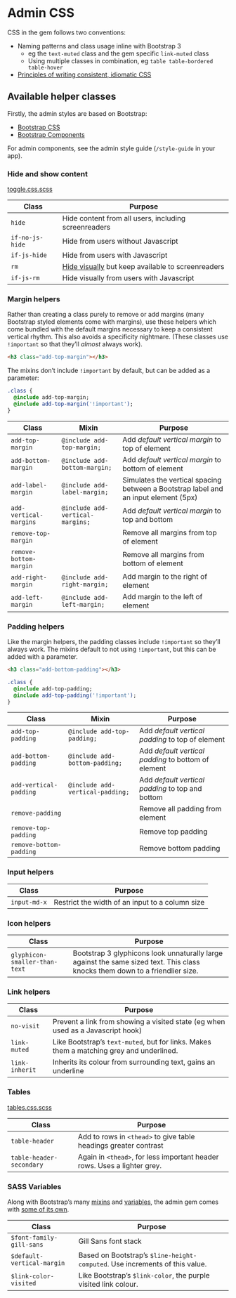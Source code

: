 # Admin CSS

CSS in the gem follows two conventions:
* Naming patterns and class usage inline with Bootstrap 3
  * eg the `text-muted` class and the gem specific `link-muted` class
  * Using multiple classes in combination, eg `table table-bordered table-hover`
* [Principles of writing consistent, idiomatic CSS](https://github.com/necolas/idiomatic-css)

## Available helper classes

Firstly, the admin styles are based on Bootstrap:
* [Bootstrap CSS](http://getbootstrap.com/css/)
* [Bootstrap Components](http://getbootstrap.com/components/)

For admin components, see the admin style guide (`/style-guide` in your app).

### Hide and show content
[toggle.css.scss](app/assets/stylesheets/govuk_admin_template/_toggles.css.scss)

Class   | Purpose
------  |--------
`hide` | Hide content from all users, including screenreaders
`if-no-js-hide` | Hide from users without Javascript
`if-js-hide` | Hide from users with Javascript
`rm` | [Hide visually](http://snook.ca/archives/html_and_css/hiding-content-for-accessibility) but keep available to screenreaders
`if-js-rm` | Hide visually from users with Javascript

### Margin helpers

Rather than creating a class purely to remove or add margins (many Bootstrap styled elements come with margins), use these helpers which come bundled with the default margins necessary to keep a consistent vertical rhythm. This also avoids a specificity nightmare. (These classes use `!important` so that they’ll _almost_ always work).

```html
<h3 class="add-top-margin"></h3>
```

The mixins don’t include `!important` by default, but can be added as a parameter:

```sass
.class {
  @include add-top-margin;
  @include add-top-margin('!important');
}
```

Class   | Mixin | Purpose
------  | ----- | --------
`add-top-margin` | `@include add-top-margin;` | Add _default vertical margin_ to top of element
`add-bottom-margin` | `@include add-bottom-margin;` |  Add _default vertical margin_ to bottom of element
`add-label-margin` | `@include add-label-margin;` | Simulates the vertical spacing between a Bootstrap label and an input element (5px)
`add-vertical-margins` | `@include add-vertical-margins;` | Add _default vertical margin_ to top and bottom
`remove-top-margin` || Remove all margins from top of element
`remove-bottom-margin` || Remove all margins from bottom of element
`add-right-margin` | `@include add-right-margin;` | Add margin to the right of element
`add-left-margin` | `@include add-left-margin;` | Add margin to the left of element

### Padding helpers

Like the margin helpers, the padding classes include `!important` so they’ll always work. The mixins default to not using `!important`, but this can be added with a parameter.

```html
<h3 class="add-bottom-padding"></h3>
```

```sass
.class {
  @include add-top-padding;
  @include add-top-padding('!important');
}
```

Class   | Mixin | Purpose
------  |------ | -------
`add-top-padding` |`@include add-top-padding;`| Add _default vertical padding_ to top of element
`add-bottom-padding` |`@include add-bottom-padding;`| Add _default vertical padding_ to bottom of element
`add-vertical-padding` |`@include add-vertical-padding;`| Add _default vertical padding_ to top and bottom
`remove-padding` || Remove all padding from element
`remove-top-padding` || Remove top padding
`remove-bottom-padding` || Remove bottom padding

### Input helpers

Class   | Purpose
------  |--------
`input-md-x` | Restrict the width of an input to a column size

### Icon helpers

Class   | Purpose
------  |--------
`glyphicon-smaller-than-text` | Bootstrap 3 glyphicons look unnaturally large against the same sized text. This class knocks them down to a friendlier size.

### Link helpers

Class   | Purpose
------  |--------
`no-visit` | Prevent a link from showing a visited state (eg when used as a Javascript hook)
`link-muted` | Like Bootstrap’s `text-muted`, but for links. Makes them a matching grey and underlined.
`link-inherit` | Inherits its colour from surrounding text, gains an underline

### Tables
[tables.css.scss](app/assets/stylesheets/govuk_admin_template/_tables.css.scss)

Class   | Purpose
------  |--------
`table-header` | Add to rows in `<thead>` to give table headings greater contrast
`table-header-secondary` | Again in `<thead>`, for less important header rows. Uses a lighter grey.

### SASS Variables

Along with Bootstrap’s many [mixins](https://github.com/twbs/bootstrap-sass/blob/master/vendor/assets/stylesheets/bootstrap/_mixins.scss) and [variables](http://getbootstrap.com/customize/#less-variables), the admin gem comes with [some of its own](app/assets/stylesheets/govuk_admin_template/_theme.css.scss).

Class   | Purpose
------  |--------
`$font-family-gill-sans` | Gill Sans font stack
`$default-vertical-margin` | Based on Bootstrap’s `$line-height-computed`. Use increments of this value.
`$link-color-visited` | Like Bootstrap’s `$link-color`, the purple visited link colour.

